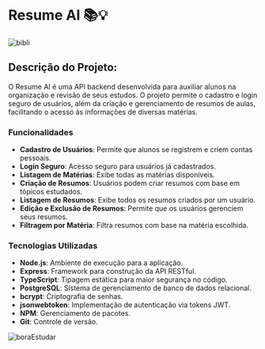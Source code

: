 # Resume AI 📚💡

![bibli](https://github.com/user-attachments/assets/1e7ef91c-5aeb-4a46-8743-e3cef8c95939)


## Descrição do Projeto:

O Resume AI é uma API backend desenvolvida para auxiliar alunos na organização e revisão de seus estudos. O projeto permite o cadastro e login seguro de usuários, além da criação e gerenciamento de resumos de aulas, facilitando o acesso às informações de diversas matérias.

### Funcionalidades

- **Cadastro de Usuários**: Permite que alunos se registrem e criem contas pessoais.
- **Login Seguro**: Acesso seguro para usuários já cadastrados.
- **Listagem de Matérias**: Exibe todas as matérias disponíveis.
- **Criação de Resumos**: Usuários podem criar resumos com base em tópicos estudados.
- **Listagem de Resumos**: Exibe todos os resumos criados por um usuário.
- **Edição e Exclusão de Resumos**: Permite que os usuários gerenciem seus resumos.
- **Filtragem por Matéria**: Filtra resumos com base na matéria escolhida.

### Tecnologias Utilizadas

- **Node.js**: Ambiente de execução para a aplicação.
- **Express**: Framework para construção da API RESTful.
- **TypeScript**: Tipagem estática para maior segurança no código.
- **PostgreSQL**: Sistema de gerenciamento de banco de dados relacional.
- **bcrypt**: Criptografia de senhas.
- **jsonwebtoken**: Implementação de autenticação via tokens JWT.
- **NPM**: Gerenciamento de pacotes.
- **Git**: Controle de versão.

![boraEstudar](https://github.com/user-attachments/assets/a4806c39-0a73-4f7c-aab2-d2b352fdab1e)



